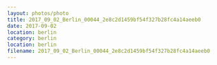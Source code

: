 ```yaml
---
layout: photos/photo
title: 2017_09_02_Berlin_00044_2e8c2d1459bf54f327b28fc4a14aeeb0
date: 2017-09-02
location: berlin
category: berlin
location: berlin
filename: 2017_09_02_Berlin_00044_2e8c2d1459bf54f327b28fc4a14aeeb0
---
```

